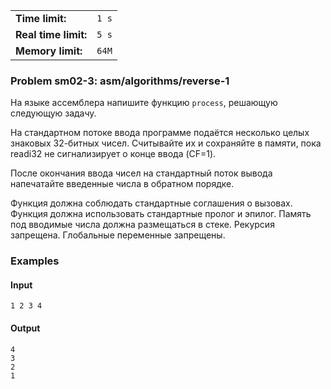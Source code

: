 |                      |       |
|----------------------|-------|
| **Time limit:**      | `1 s` |
| **Real time limit:** | `5 s` |
| **Memory limit:**    | `64M` |


### Problem sm02-3: asm/algorithms/reverse-1

На языке ассемблера напишите функцию `process`, решающую следующую задачу.

На стандартном потоке ввода программе подаётся несколько целых знаковых 32-битных чисел. Считывайте
их и сохраняйте в памяти, пока readi32 не сигнализирует о конце ввода (CF=1).

После окончания ввода чисел на стандартный поток вывода напечатайте введенные числа в обратном
порядке.

Функция должна соблюдать стандартные соглашения о вызовах. Функция должна использовать стандартные
пролог и эпилог. Память под вводимые числа должна размещаться в стеке. Рекурсия запрещена.
Глобальные переменные запрещены.

### Examples

#### Input

    
    
    1 2 3 4

#### Output

    
    
    4
    3
    2
    1

